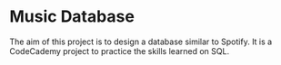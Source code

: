 # Music Database

The aim of this project is to design a database similar to Spotify. It is a CodeCademy project to practice the skills learned on SQL.
